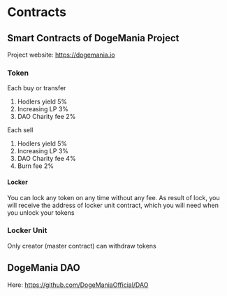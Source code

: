 # Contracts
## Smart Contracts of DogeMania Project

Project website: https://dogemania.io

### Token

Each buy or transfer
1. Hodlers yield 5%
2. Increasing LP 3%
3. DAO Charity fee 2%

Each sell
1. Hodlers yield 5%
2. Increasing LP 3%
3. DAO Charity fee 4%
4. Burn fee 2%

#### Locker
You can lock any token on any time without any fee. As result of lock, you will receive the address of locker unit contract, which you will need when you unlock your tokens

### Locker Unit
Only creator (master contract) can withdraw tokens

## DogeMania DAO
Here: https://github.com/DogeManiaOfficial/DAO
